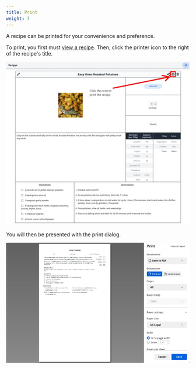 ```yaml
---
title: Print
weight: 7
---
```


A recipe can be printed for your convenience and preference.

To print, you first must [view a recipe](/guide/docs/features/recipes/view). Then, click the printer icon to the right of the
recipe's title.

![](print-icon.webp)

You will then be presented with the print dialog.

![](print-dialog.webp)
